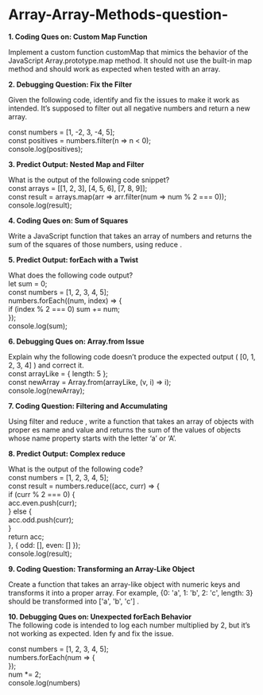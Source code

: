 # Array-Array-Methods-question-
**1. Coding Ques on: Custom Map Function**<br/>

 Implement a custom function customMap that mimics the behavior of the JavaScript
 Array.prototype.map method. It should not use the built-in map method and should work as
 expected when tested with an array.
 
 **2. Debugging Question: Fix the Filter** <br/>
 
 Given the following code, identify and fix the issues to make it work as intended. It’s supposed to filter out all negative numbers and return a new array.<br/>
 
 const numbers = [1, -2, 3, -4, 5]; <br/>
 const positives = numbers.filter(n => n < 0);<br/>
 console.log(positives);
 
**3. Predict Output: Nested Map and Filter**<br/>

 What is the output of the following code snippet?<br/>
 const arrays = [[1, 2, 3], [4, 5, 6], [7, 8, 9]];<br/>
 const result = arrays.map(arr => arr.filter(num => num % 2 === 0));<br/>
 console.log(result);
 
 **4. Coding Ques on: Sum of Squares**<br/>
 
 Write a JavaScript function that takes an array of numbers and returns the sum of the squares of those numbers, using reduce .
 
**5. Predict Output: forEach with a Twist**<br/>

 What does the following code output? <br/>
 let sum = 0;<br/> 
 const numbers = [1, 2, 3, 4, 5]; <br/>
 numbers.forEach((num, index) => {<br/>
 if (index % 2 === 0) sum += num;<br/>
 });<br/>
 console.log(sum);
 
**6. Debugging Ques on: Array.from Issue**<br/>

Explain why the following code doesn’t produce the expected output ( [0, 1, 2, 3, 4] ) and
 correct it. <br/>
 const arrayLike = { length: 5 };<br/>
 const newArray = Array.from(arrayLike, (v, i) => i);<br/>
 console.log(newArray);<br/>
 
**7. Coding Question: Filtering and Accumulating**<br/>

 Using filter and reduce , write a function that takes an array of objects with proper es name
 and value and returns the sum of the values of objects whose name property starts with the letter ‘a’ or ‘A’.
 
 **8. Predict Output: Complex reduce**<br/>
 
 What is the output of the following code? <br/>
 const numbers = [1, 2, 3, 4, 5];<br/>
 const result = numbers.reduce((acc, curr) => {<br/>
 if (curr % 2 === 0) {<br/>
 acc.even.push(curr);<br/>
 } else {<br/>
 acc.odd.push(curr);<br/>
 }<br/>
 return acc;<br/>
 }, { odd: [], even: [] });<br/>
 console.log(result);<br/>
 
 **9. Coding Question: Transforming an Array-Like Object**<br/>
 
 Create a function that takes an array-like object with numeric keys and transforms it into a proper array. For example, {0: 'a', 1: 'b', 2: 'c', length: 3} should be transformed into ['a',
 'b', 'c'] .
 
 **10. Debugging Ques on: Unexpected forEach Behavior**<br/>
 The following code is intended to log each number multiplied by 2, but it’s not working as
 expected. Iden fy and fix the issue.  
 
 const numbers = [1, 2, 3, 4, 5];<br/>
 numbers.forEach(num => {<br/>
});<br/>
 num *= 2;<br/>
 console.log(numbers)<br/>
